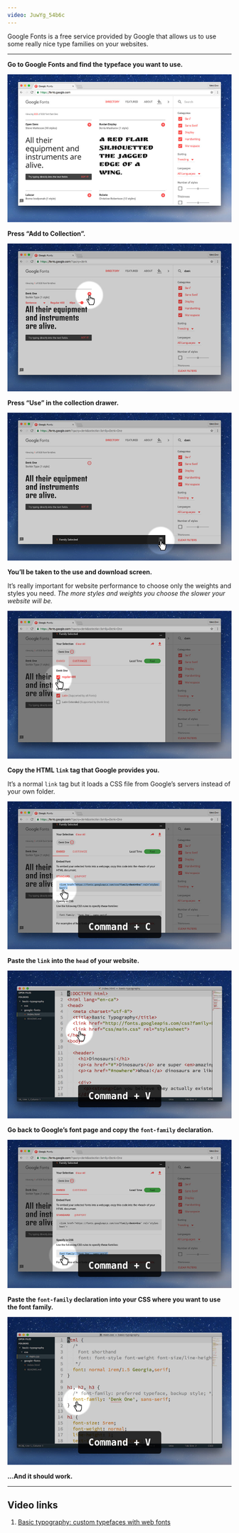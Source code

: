 ```yaml
---
video: JuwYg_54b6c
---
```


Google Fonts is a free service provided by Google that allows us to use some really nice type families on your websites.

---

**Go to Google Fonts and find the typeface you want to use.**

![](interface.jpg)

**Press “Add to Collection”.**

![](add-to-collection.jpg)

**Press “Use” in the collection drawer.**

![](use.jpg)

**You’ll be taken to the use and download screen.**

It’s really important for website performance to choose only the weights and styles you need. *The more styles and weights you choose the slower your website will be.*

![](font-styles.jpg)

**Copy the HTML `link` tag that Google provides you.**

It’s a normal `link` tag but it loads a CSS file from Google’s servers instead of your own folder.

![](css-link.jpg)

**Paste the `link` into the `head` of your website.**

![](paste-link.jpg)

**Go back to Google’s font page and copy the `font-family` declaration.**

![](font-family.jpg)

**Paste the `font-family` declaration into your CSS where you want to use the font family.**

![](paste-declaration.jpg)

**…And it should work.**

---

## Video links

1. [Basic typography: custom typefaces with web fonts](https://www.youtube.com/watch?v=JuwYg_54b6c&list=PLWjCJDeWfDdcZadRkkeuz1NYSJ0phrstG&index=8)
